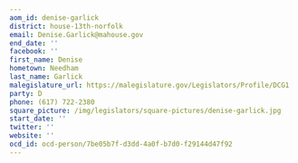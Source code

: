 ```yaml
---
aom_id: denise-garlick
district: house-13th-norfolk
email: Denise.Garlick@mahouse.gov
end_date: ''
facebook: ''
first_name: Denise
hometown: Needham
last_name: Garlick
malegislature_url: https://malegislature.gov/Legislators/Profile/DCG1
party: D
phone: (617) 722-2380
square_picture: /img/legislators/square-pictures/denise-garlick.jpg
start_date: ''
twitter: ''
website: ''
ocd_id: ocd-person/7be05b7f-d3dd-4a0f-b7d0-f29144d47f92
---
```

